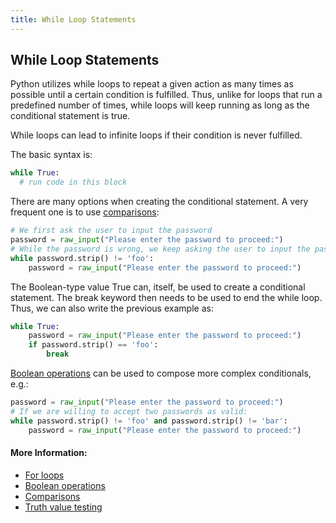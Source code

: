 ```yaml
---
title: While Loop Statements
---
```

## While Loop Statements

<!-- The article goes here, in GitHub-flavored Markdown. Feel free to add YouTube videos, images, and CodePen/JSBin embeds  -->

Python utilizes while loops to repeat a given action as many times as possible until a certain condition is fulfilled. Thus, unlike for loops that run a predefined number of times, while loops will keep running as long as the conditional statement is true.

While loops can lead to infinite loops if their condition is never fulfilled.

The basic syntax is:
```python
while True:
  # run code in this block
```
There are many options when creating the conditional statement. A very frequent one is to use [comparisons](https://guide.freecodecamp.org/python/comparisons/):
```python
# We first ask the user to input the password
password = raw_input("Please enter the password to proceed:")
# While the password is wrong, we keep asking the user to input the password
while password.strip() != 'foo':
    password = raw_input("Please enter the password to proceed:")
```
The Boolean-type value True can, itself, be used to create a conditional statement. The break keyword then needs to be used to end the while loop. Thus, we can also write the previous example as:
```python
while True:
    password = raw_input("Please enter the password to proceed:")
    if password.strip() == 'foo':
        break
```
[Boolean operations](https://guide.freecodecamp.org/python/boolean-operations/) can be used to compose more complex conditionals, e.g.:
```python
password = raw_input("Please enter the password to proceed:")
# If we are willing to accept two passwords as valid:
while password.strip() != 'foo' and password.strip() != 'bar':
    password = raw_input("Please enter the password to proceed:")
```

#### More Information:
<!-- Please add any articles you think might be helpful to read before writing the article -->
- [For loops](https://guide.freecodecamp.org/python/for-loop-statements)
- [Boolean operations](https://guide.freecodecamp.org/python/boolean-operations/)
- [Comparisons](https://guide.freecodecamp.org/python/comparisons/)
- [Truth value testing](https://guide.freecodecamp.org/python/truth-value-testing)
 


